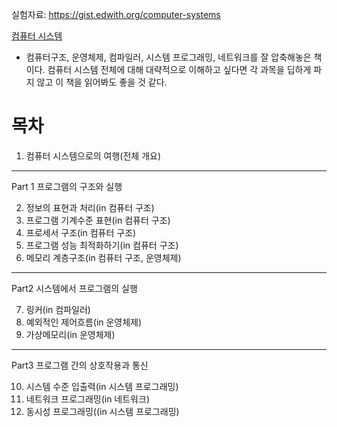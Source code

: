 실험자료: https://gist.edwith.org/computer-systems

[컴퓨터 시스템](https://product.kyobobook.co.kr/detail/S000001868716)
- 컴퓨터구조, 운영체제, 컴파일러, 시스템 프로그래밍, 네트워크를 잘 압축해놓은 책이다. 컴퓨터 시스템 전체에 대해 대략적으로 이해하고 싶다면 각 과목을 딥하게 파지 않고 이 책을 읽어봐도 좋을 것 같다.

# 목차
1. 컴퓨터 시스템으로의 여행(전체 개요)
---
Part 1 프로그램의 구조와 실행

2. 정보의 표현과 처리(in 컴퓨터 구조)
3. 프로그램 기계수준 표현(in 컴퓨터 구조)
4. 프로세서 구조(in 컴퓨터 구조)
5. 프로그램 성능 최적화하기(in 컴퓨터 구조)
6. 메모리 계층구조(in 컴퓨터 구조, 운영체제)
---
Part2 시스템에서 프로그램의 실행

7. 링커(in 컴파일러)
8. 예외적인 제어흐름(in 운영체제)
9. 가상메모리(in 운영체제)
---
Part3 프로그램 간의 상호작용과 통신

10. 시스템 수준 입출력(in 시스템 프로그래밍)
11. 네트워크 프로그래밍(in 네트워크)
12. 동시성 프로그래밍((in 시스템 프로그래밍)
